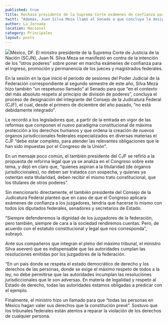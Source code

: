 ```yaml
---
published: true
title: Rechaza presidente de la Suprema Corte exámenes de confianza para jueces
twitt: "Además, Juan Silva Meza llamó al Senado a que concluya la designación de un integrante del Consejo de la Judicatura Federal"
author: La Jornada
location: Nacional
category: Principales
layout: posts
---
```


![](http://i.imgur.com/fnKBYtHm.jpg)México, DF. El ministro presidente de la Suprema Corte de Justicia de la Nación (SCJN), Juan N. Silva Meza se manifestó en contra de la intención de los “otros poderes” sobre poner en marcha exámenes de confianza para el ingreso, promoción y permanencia de los jueces y magistrados federales.

En la sesión en la que inició el periodo de sesiones del Poder Judicial de la Federación correspondiente al segundo semestre de este año, Silva Meza hizo también “un respetuoso llamado” al Senado para que “en el contexto del más absoluto respeto al principio de división de poderes”, concluya el proceso de designación del integrante del Consejo de la Judicatura Federal (CJF), el cual, desde el primero de diciembre del año pasado, “no está debidamente integrado”.

Le recordó a los legisladores que, a partir de la entrada en vigor de las reformas que componen el nuevo paradigma constitucional de máxima protección a los derechos humanos y que ordena la creación de nuevos órganos jurisdiccionales federales especializados en diversas materias el CJF “debe estar completo, para atender las relevantes obligaciones que le han sido impuestas por el Congreso de la Unión”.

En un mensaje poco común, el también presidente del CJF se refirió a la propuesta de reforma legal que ya se analiza en el Congreso sobre este tema, y dejó en claro que, “quienes aspiran a la titularidad (de órganos jurisdiccionales), no deben ser tratados con sospecha, y quienes ya ostentan esta titularidad, deben recibir el mismo trato constitucional, que los titulares de otros poderes”.

Sin mencionarlo directamente, el también presidente del Consejo de la Judicatura Federal planteó que en caso de que el Congreso aplicara exámenes de confianza a los juzgadores, tendría que hacerse lo mismo con todos los diputados federales, senadores y secretarios de Estado.

“Siempre defenderemos la dignidad de los juzgadores de la federación, pero también, siempre de cara a la sociedad rendiremos cuentas. Pero, de acuerdo con el estatuto constitucional y legal que nos corresponda”, subrayó.

Ante sus compañeros que integran el pleno del máximo tribunal, el ministro Silva aseveró que es indispensable que las autoridades cumplan las resoluciones emitidas por los juzgadores de la federación.

“En un país donde se respeta el estado democrático de derecho y los derechos de las personas, donde se exige el máximo respeto de todos a la ley, no debe permitirse que las autoridades incumplan las resoluciones jurisdiccionales que le son adversas. En materia de legalidad y respeto al Estado de derecho, todas las autoridades estamos obligadas a predicar con el ejemplo.

Finalmente, el ministro hizo un llamado para que “todas las personas en México hagan valer sus derechos que la constitución prevé”. Sostuvo que los tribunales federales están atentos a reparar la violación de los derechos de cualquier persona.
